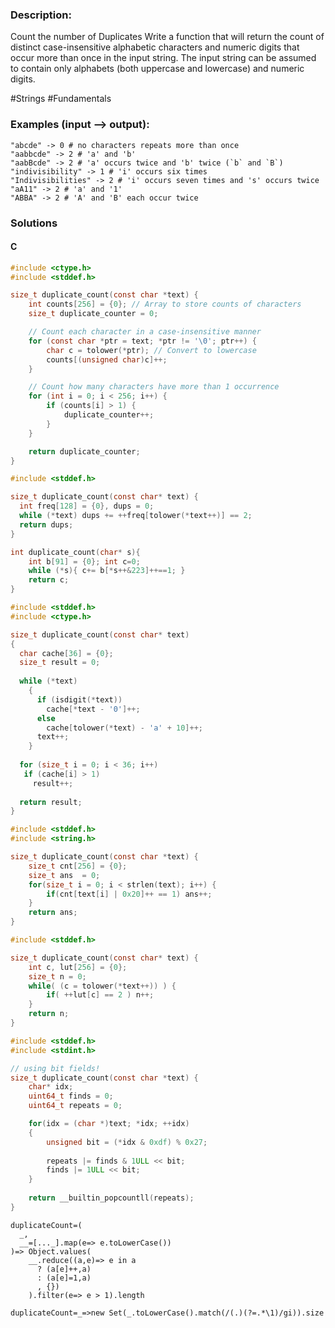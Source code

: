 ### Description:

Count the number of Duplicates
Write a function that will return the count of distinct case-insensitive alphabetic characters and numeric digits that occur more than once in the input string. The input string can be assumed to contain only alphabets (both uppercase and lowercase) and numeric digits.

\#Strings \#Fundamentals

### Examples (input --> output):

```
"abcde" -> 0 # no characters repeats more than once
"aabbcde" -> 2 # 'a' and 'b'
"aabBcde" -> 2 # 'a' occurs twice and 'b' twice (`b` and `B`)
"indivisibility" -> 1 # 'i' occurs six times
"Indivisibilities" -> 2 # 'i' occurs seven times and 's' occurs twice
"aA11" -> 2 # 'a' and '1'
"ABBA" -> 2 # 'A' and 'B' each occur twice
```

### Solutions

#### C 

```C
#include <ctype.h>
#include <stddef.h>

size_t duplicate_count(const char *text) {
    int counts[256] = {0}; // Array to store counts of characters
    size_t duplicate_counter = 0;

    // Count each character in a case-insensitive manner
    for (const char *ptr = text; *ptr != '\0'; ptr++) {
        char c = tolower(*ptr); // Convert to lowercase
        counts[(unsigned char)c]++;
    }

    // Count how many characters have more than 1 occurrence
    for (int i = 0; i < 256; i++) {
        if (counts[i] > 1) {
            duplicate_counter++;
        }
    }

    return duplicate_counter;
}

```

```C
#include <stddef.h>

size_t duplicate_count(const char* text) {
  int freq[128] = {0}, dups = 0;
  while (*text) dups += ++freq[tolower(*text++)] == 2;
  return dups;
}
```

```C
int duplicate_count(char* s){
    int b[91] = {0}; int c=0;
    while (*s){ c+= b[*s++&223]++==1; }
    return c;
}
```

```C
#include <stddef.h>
#include <ctype.h>

size_t duplicate_count(const char* text) 
{
  char cache[36] = {0};
  size_t result = 0;
  
  while (*text)
    {
      if (isdigit(*text))
        cache[*text - '0']++;
      else
        cache[tolower(*text) - 'a' + 10]++;
      text++;
    }
  
  for (size_t i = 0; i < 36; i++)
   if (cache[i] > 1)
     result++;
     
  return result;
}
```

```C
#include <stddef.h>
#include <string.h>

size_t duplicate_count(const char *text) {
    size_t cnt[256] = {0};
    size_t ans  = 0;
    for(size_t i = 0; i < strlen(text); i++) {
        if(cnt[text[i] | 0x20]++ == 1) ans++;
    }
    return ans;
}
```

```C
#include <stddef.h>

size_t duplicate_count(const char* text) {
    int c, lut[256] = {0};
    size_t n = 0;
    while( (c = tolower(*text++)) ) {
        if( ++lut[c] == 2 ) n++;
    }
    return n;
}
```

```C
#include <stddef.h>
#include <stdint.h>

// using bit fields!
size_t duplicate_count(const char *text) {
    char* idx;
    uint64_t finds = 0;
    uint64_t repeats = 0;

    for(idx = (char *)text; *idx; ++idx)
    {
        unsigned bit = (*idx & 0xdf) % 0x27;
      
        repeats |= finds & 1ULL << bit;
        finds |= 1ULL << bit;
    }
  
    return __builtin_popcountll(repeats);
}
```

```JS
duplicateCount=(
  _, 
  __=[..._].map(e=> e.toLowerCase())
)=> Object.values(
    __.reduce((a,e)=> e in a
      ? (a[e]++,a)
      : (a[e]=1,a) 
      , {})
    ).filter(e=> e > 1).length
```

```JS
duplicateCount=_=>new Set(_.toLowerCase().match(/(.)(?=.*\1)/gi)).size
```
